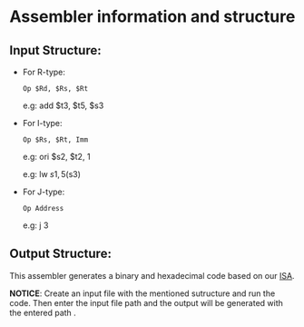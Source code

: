 # Assembler information and structure

## Input Structure:
* For R-type:
    
  `Op $Rd, $Rs, $Rt`
  
  e.g: add $t3, $t5, $s3
    
* For I-type:

   `Op $Rs, $Rt, Imm`
   
  e.g: ori $s2, $t2, 1
  
  e.g: lw $s1, 5($s3)

* For J-type:

    `Op Address`
    
  e.g: j 3
   
   
## Output Structure:

This assembler generates a binary and hexadecimal code based on our [ISA](https://github.com/kianmajl/A2K-CPU/blob/main/README.md).
  
**NOTICE**: Create an input file with the mentioned sutructure and run the code. Then enter the input file path and the output will be generated with the entered path .
